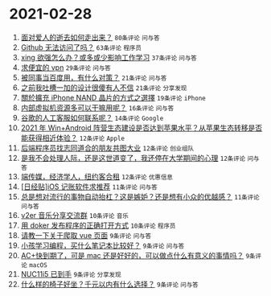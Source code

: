 # 2021-02-28

1. [面对爱人的逝去如何走出来？](https://www.v2ex.com/t/756925) `80条评论` `问与答`
1. [Github 无法访问了吗？](https://www.v2ex.com/t/756873) `63条评论` `程序员`
1. [xing 欲强怎么办？或多或少影响工作学习](https://www.v2ex.com/t/756968) `37条评论` `问与答`
1. [求便宜的 vpn](https://www.v2ex.com/t/756908) `29条评论` `问与答`
1. [被同事当百度用，有什么对策？](https://www.v2ex.com/t/756894) `21条评论` `问与答`
1. [之前我吐槽一加的设计很傻有人不信](https://www.v2ex.com/t/756887) `21条评论` `分享发现`
1. [關於擴充 iPhone NAND 晶片的方式之選擇](https://www.v2ex.com/t/756871) `19条评论` `iPhone`
1. [内部虚拟机资源多可以干嘛用呢？](https://www.v2ex.com/t/756927) `16条评论` `问与答`
1. [谷歌的人工客服如何联系呢？](https://www.v2ex.com/t/756953) `14条评论` `Google`
1. [2021 年 Win+Android 阵营生态建设是否达到苹果水平？从苹果生态转移是否能获得相近体验？](https://www.v2ex.com/t/756945) `12条评论` `Apple`
1. [后端程序员找志同道合的朋友共图大业](https://www.v2ex.com/t/756896) `12条评论` `创业组队`
1. [是我不会处理人际，还是这世道变了，我还停在大学期间的心理](https://www.v2ex.com/t/756893) `12条评论` `问与答`
1. [端传媒，经济学人，纽约客合租](https://www.v2ex.com/t/756880) `12条评论` `优惠信息`
1. [[日经贴]iOS 记账软件求推荐](https://www.v2ex.com/t/756969) `11条评论` `问与答`
1. [总是想对流行的事物自动抬杠？这是嫉妒？还是想有小众的优越感？](https://www.v2ex.com/t/756951) `11条评论` `问与答`
1. [v2er 音乐分享交流群](https://www.v2ex.com/t/756943) `10条评论` `音乐`
1. [用 doker 发布程序的正确打开方式](https://www.v2ex.com/t/756928) `10条评论` `程序员`
1. [请教一下关于爬取 vue 页面](https://www.v2ex.com/t/756936) `9条评论` `问与答`
1. [小孩学习编程，买什么笔记本比较好？](https://www.v2ex.com/t/756929) `9条评论` `问与答`
1. [AC+快到期了，可是 mac 还是好好的，可以做点什么有意义的事情吗？](https://www.v2ex.com/t/756923) `9条评论` `macOS`
1. [NUC11i5 已到手](https://www.v2ex.com/t/756901) `9条评论` `分享发现`
1. [什么样的椅子好坐？千元以内有什么选择？](https://www.v2ex.com/t/756881) `9条评论` `问与答`
